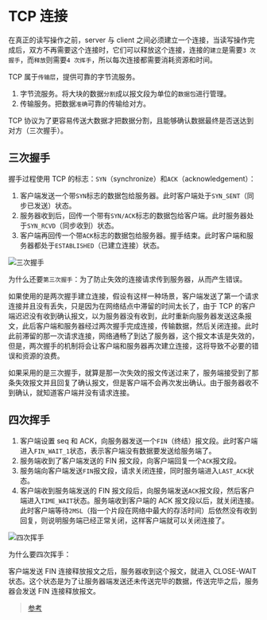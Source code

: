 # TCP 连接

在真正的读写操作之前，server 与 client 之间必须建立一个连接，当读写操作完成后，双方不再需要这个连接时，它们可以释放这个连接，连接的`建立`是需要`3 次握手`，而`释放`则需要`4 次挥手`，所以每次连接都需要消耗资源和时间。

TCP 属于`传输层`，提供可靠的字节流服务。

1. 字节流服务。将大块的数据`分割`成以报文段为单位的`数据包`进行管理。
2. 传输服务。把数据`准确`可靠的传输给对方。

TCP 协议为了更容易传送大数据才把数据分割，且能够确认数据最终是否送达到对方（三次握手）。

## 三次握手

握手过程使用 TCP 的标志：`SYN`（synchronize）和`ACK`（acknowledgement）：

1. 客户端发送一个带`SYN`标志的数据包给服务器。此时客户端处于`SYN_SENT`（同步已发送）状态。
2. 服务器收到后，回传一个带有`SYN/ACK`标志的数据包给客户端。此时服务器处于`SYN_RCVD`（同步收到）状态。
3. 客户端再回传一个带`ACK`标志的数据包给服务器。握手结束。此时客户端和服务器都处于`ESTABLISHED`（已建立连接）状态。

![三次握手](https://imgconvert.csdnimg.cn/aHR0cDovL2ltZy5ibG9nLmNzZG4ubmV0LzIwMTcwNjA1MTEwNDA1NjY2?x-oss-process=image/format,png ':size=700')

为什么还要`第三次握手`：为了防止失效的连接请求传到服务器，从而产生错误。

如果使用的是两次握手建立连接，假设有这样一种场景，客户端发送了第一个请求连接并且没有丢失，只是因为在网络结点中滞留的时间太长了，由于 TCP 的客户端迟迟没有收到确认报文，以为服务器没有收到，此时重新向服务器发送这条报文，此后客户端和服务器经过两次握手完成连接，传输数据，然后关闭连接。此时此前滞留的那一次请求连接，网络通畅了到达了服务器，这个报文本该是失效的，但是，两次握手的机制将会让客户端和服务器再次建立连接，这将导致不必要的错误和资源的浪费。

如果采用的是三次握手，就算是那一次失效的报文传送过来了，服务端接受到了那条失效报文并且回复了确认报文，但是客户端不会再次发出确认。由于服务器收不到确认，就知道客户端并没有请求连接。

## 四次挥手

1. 客户端设置 seq 和 ACK，向服务器发送一个`FIN`（终结）报文段。此时客户端进入`FIN_WAIT_1`状态，表示客户端没有数据要发送给服务端了。
2. 服务端收到了客户端发送的 FIN 报文段，向客户端回复一个`ACK`报文段。
3. 服务端向客户端发送`FIN`报文段，请求关闭连接，同时服务端进入`LAST_ACK`状态。
4. 客户端收到服务端发送的 FIN 报文段后，向服务端发送`ACK`报文段，然后客户端进入`TIME_WAIT`状态。服务端收到客户端的 ACK 报文段以后，就关闭连接。此时客户端等待`2MSL`（指一个片段在网络中最大的存活时间）后依然没有收到回复，则说明服务端已经正常关闭，这样客户端就可以关闭连接了。

![四次挥手](https://imgconvert.csdnimg.cn/aHR0cDovL2ltZy5ibG9nLmNzZG4ubmV0LzIwMTcwNjA2MDg0ODUxMjcy?x-oss-process=image/format,png ':size=700')

为什么要四次挥手：

客户端发送 FIN 连接释放报文之后，服务器收到这个报文，就进入 CLOSE-WAIT 状态。这个状态是为了让服务器端发送还未传送完毕的数据，传送完毕之后，服务器会发送 FIN 连接释放报文。

> [参考](https://blog.csdn.net/qzcsu/article/details/72861891)

